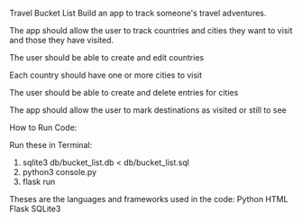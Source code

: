 Travel Bucket List
Build an app to track someone's travel adventures.

The app should allow the user to track countries and cities they want to visit and those they have visited.

The user should be able to create and edit countries

Each country should have one or more cities to visit

The user should be able to create and delete entries for cities

The app should allow the user to mark destinations as visited or still to see

How to Run Code:

Run these in Terminal:
  1. sqlite3 db/bucket_list.db < db/bucket_list.sql
  2. python3 console.py
  3. flask run

Theses are the languages and frameworks used in the code:
  Python
  HTML
  Flask
  SQLite3
